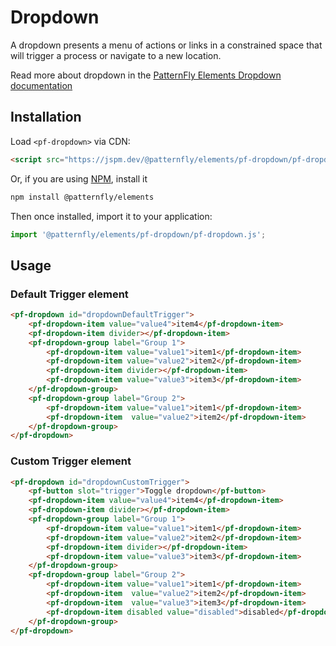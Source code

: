 # Dropdown

A dropdown presents a menu of actions or links in a constrained space that will trigger a process or navigate to a new location.

Read more about dropdown in the [PatternFly Elements Dropdown documentation](https://patternflyelements.org/components/dropdown)

##  Installation

Load `<pf-dropdown>` via CDN:

```html
<script src="https://jspm.dev/@patternfly/elements/pf-dropdown/pf-dropdown.js"></script>
```

Or, if you are using [NPM](https://npm.im), install it

```bash
npm install @patternfly/elements
```

Then once installed, import it to your application:

```js
import '@patternfly/elements/pf-dropdown/pf-dropdown.js';
```

## Usage

### Default Trigger element

```html
<pf-dropdown id="dropdownDefaultTrigger">
    <pf-dropdown-item value="value4">item4</pf-dropdown-item>
    <pf-dropdown-item divider></pf-dropdown-item>
    <pf-dropdown-group label="Group 1">
        <pf-dropdown-item value="value1">item1</pf-dropdown-item>
        <pf-dropdown-item value="value2">item2</pf-dropdown-item>
        <pf-dropdown-item divider></pf-dropdown-item>
        <pf-dropdown-item value="value3">item3</pf-dropdown-item>
    </pf-dropdown-group>
    <pf-dropdown-group label="Group 2">
        <pf-dropdown-item value="value1">item1</pf-dropdown-item>
        <pf-dropdown-item  value="value2">item2</pf-dropdown-item>
    </pf-dropdown-group>
</pf-dropdown>
```

### Custom Trigger element

```html
<pf-dropdown id="dropdownCustomTrigger">
    <pf-button slot="trigger">Toggle dropdown</pf-button>
    <pf-dropdown-item value="value4">item4</pf-dropdown-item>
    <pf-dropdown-item divider></pf-dropdown-item>
    <pf-dropdown-group label="Group 1">
        <pf-dropdown-item value="value1">item1</pf-dropdown-item>
        <pf-dropdown-item value="value2">item2</pf-dropdown-item>
        <pf-dropdown-item divider></pf-dropdown-item>
        <pf-dropdown-item value="value3">item3</pf-dropdown-item>
    </pf-dropdown-group>
    <pf-dropdown-group label="Group 2">
        <pf-dropdown-item value="value1">item1</pf-dropdown-item>
        <pf-dropdown-item  value="value2">item2</pf-dropdown-item>
        <pf-dropdown-item  value="value3">item3</pf-dropdown-item>
        <pf-dropdown-item disabled value="disabled">disabled</pf-dropdown-item>
    </pf-dropdown-group>
</pf-dropdown>
```
